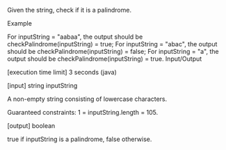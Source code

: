 Given the string, check if it is a palindrome.

Example

For inputString = "aabaa", the output should be
checkPalindrome(inputString) = true;
For inputString = "abac", the output should be
checkPalindrome(inputString) = false;
For inputString = "a", the output should be
checkPalindrome(inputString) = true.
Input/Output

[execution time limit] 3 seconds (java)

[input] string inputString

A non-empty string consisting of lowercase characters.

Guaranteed constraints:
1 = inputString.length = 105.

[output] boolean

true if inputString is a palindrome, false otherwise.